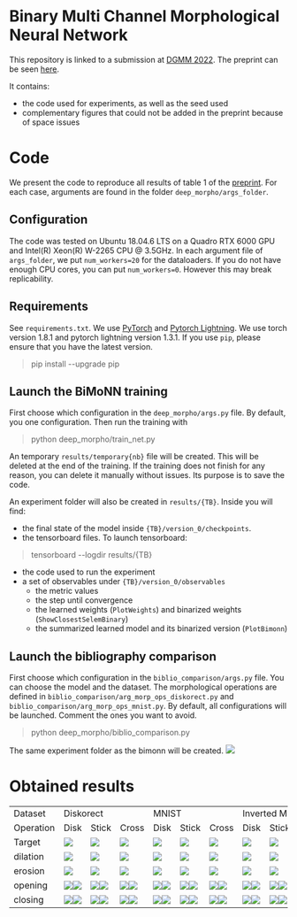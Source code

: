 # Binary Multi Channel Morphological Neural Network

This repository is linked to a submission at [DGMM 2022](https://dgmm2022.sciencesconf.org/). The preprint can be seen [here](https://arxiv.org/abs/2204.08768).

It contains:
- the code used for experiments, as well as the seed used
- complementary figures that could not be added in the preprint because of space issues

# Code

We present the code to reproduce all results of table 1 of the [preprint](https://arxiv.org/abs/2204.08768). For each case, arguments are found in the folder `deep_morpho/args_folder`.

## Configuration
The code was tested on Ubuntu 18.04.6 LTS on a Quadro RTX 6000 GPU and Intel(R) Xeon(R) W-2265 CPU @ 3.5GHz. In each argument file of `args_folder`, we put `num_workers=20` for the dataloaders. If you do not have enough CPU cores, you can put `num_workers=0`. However this may break replicability.

## Requirements

See `requirements.txt`. We use [PyTorch](https://pytorch.org/) and [Pytorch Lightning](https://pytorch-lightning.readthedocs.io/en/latest/).
We use torch version 1.8.1 and pytorch lightning version 1.3.1.
If you use `pip`, please ensure that you have the latest version.
>pip install --upgrade pip


## Launch the BiMoNN training
First choose which configuration in the `deep_morpho/args.py` file. By default, you one configuration.  Then run the training with
>python deep_morpho/train_net.py

An temporary `results/temporary{nb}` file will be created. This will be deleted at the end of the training. If the training does not finish for any reason, you can delete it manually without issues. Its purpose is to save the code.

An experiment folder will also be created in `results/{TB}`. Inside you will find: 
- the final state of the model inside `{TB}/version_0/checkpoints`.
- the tensorboard files. To launch tensorboard: 
>tensorboard --logdir results/{TB}
- the code used to run the experiment
- a set of observables under `{TB}/version_0/observables`
    - the metric values
    - the step until convergence
    - the learned weights (`PlotWeights`) and binarized weights (`ShowClosestSelemBinary`)
    - the summarized learned model and its binarized version (`PlotBimonn`)

## Launch the bibliography comparison
First choose which configuration in the `biblio_comparison/args.py` file. You can choose the model and the dataset. The morphological operations are defined in `biblio_comparison/arg_morp_ops_diskorect.py` and `biblio_comparison/arg_morp_ops_mnist.py`. By default, all configurations will be launched. Comment the ones you want to avoid.
>python deep_morpho/biblio_comparison.py

The same experiment folder as the bimonn will be created.
<img src="./images/diskorect_closing_disk1.png"></img>
# Obtained results

<table>
    <tr>
        <td>
            Dataset
        </td>
        <td colspan="3">
            Diskorect
        </td>
        <td colspan="3">
            MNIST
        </td>
        <td colspan="3">
            Inverted MNIST
        </td>
    </tr>
    <tr>
        <td>
            Operation
        </td>
        <td> Disk </td><td> Stick</td> <td> Cross</td> <td> Disk </td><td> Stick</td> <td> Cross</td> <td> Disk </td><td> Stick</td> <td> Cross</td>
    </tr>
    <tr>
        <td>Target</td>
        <td><img src="./images/true_disk7.png"></img></td><td><img src="./images/true_hstick7.png"></img></td><td><img src="./images/true_dcross7.png"></img></td>
        <td><img src="./images/true_disk7.png"></img></td><td><img src="./images/true_hstick7.png"></img></td><td><img src="./images/true_dcross7.png"></img></td>
        <td><img src="./images/true_disk7.png"></img></td><td><img src="./images/true_hstick7.png"></img></td><td><img src="./images/true_dcross7.png"></img></td>
    </tr>
    <tr>
        <td>dilation</td>
        <td><img src="./images/diskorect_dilation_disk.png"></img></td><td><img src="./images/diskorect_dilation_hstick.png"></img></td><td><img src="./images/diskorect_dilation_dcross.png"></img></td>
        <td><img src="./images/mnist_dilation_disk.png"></img></td><td><img src="./images/mnist_dilation_hstick.png"></img></td><td><img src="./images/mnist_dilation_dcross.png"></img></td>
        <td><img src="./images/inverted_mnist_dilation_disk.png"></img></td><td><img src="./images/inverted_mnist_dilation_hstick.png"></img></td><td><img src="./images/inverted_mnist_dilation_dcross.png"></img></td>
    </tr>
    <tr>
        <td>erosion</td>
        <td><img src="./images/diskorect_erosion_disk.png"></img></td><td><img src="./images/diskorect_erosion_hstick.png"></img></td><td><img src="./images/diskorect_erosion_dcross.png"></img></td>
        <td><img src="./images/mnist_erosion_disk.png"></img></td><td><img src="./images/mnist_erosion_hstick.png"></img></td><td><img src="./images/mnist_erosion_dcross.png"></img></td>
        <td><img src="./images/inverted_mnist_erosion_disk.png"></img></td><td><img src="./images/inverted_mnist_erosion_hstick.png"></img></td><td><img src="./images/inverted_mnist_erosion_dcross.png"></img></td>
    </tr>
    <tr>
        <td>opening</td>
        <td><img src="./images/diskorect_opening_disk1.png"></img><img src="./images/diskorect_opening_disk2.png"></img></td><td><img src="./images/diskorect_opening_hstick1.png"></img><img src="./images/diskorect_opening_hstick2.png"></img></td><td><img src="./images/diskorect_opening_dcross1.png"></img><img src="./images/diskorect_opening_dcross2.png"></img></td>
        <td><img src="./images/mnist_opening_disk1.png"></img><img src="./images/mnist_opening_disk2.png"></img></td><td><img src="./images/mnist_opening_hstick1.png"></img><img src="./images/mnist_opening_hstick2.png"></img></td><td><img src="./images/mnist_opening_dcross1.png"></img><img src="./images/mnist_opening_dcross2.png"></img></td>
        <td><img src="./images/inverted_mnist_opening_disk1.png"></img><img src="./images/inverted_mnist_opening_disk2.png"></img></td><td><img src="./images/inverted_mnist_opening_hstick1.png"></img><img src="./images/inverted_mnist_opening_hstick2.png"></img></td><td><img src="./images/inverted_mnist_opening_dcross1.png"></img><img src="./images/inverted_mnist_opening_dcross2.png"></img></td>
    </tr>
    <tr>
        <td>closing</td>
        <td><img src="./images/diskorect_closing_disk1.png"></img><img src="./images/diskorect_closing_disk2.png"></img></td><td><img src="./images/diskorect_closing_hstick1.png"></img><img src="./images/diskorect_closing_hstick2.png"></img></td><td><img src="./images/diskorect_closing_dcross1.png"></img><img src="./images/diskorect_closing_dcross2.png"></img></td>
        <td><img src="./images/mnist_closing_disk1.png"></img><img src="./images/mnist_closing_disk2.png"></img></td><td><img src="./images/mnist_closing_hstick1.png"></img><img src="./images/mnist_closing_hstick2.png"></img></td><td><img src="./images/mnist_closing_dcross1.png"></img><img src="./images/mnist_closing_dcross2.png"></img></td>
        <td><img src="./images/inverted_mnist_closing_disk1.png"></img><img src="./images/inverted_mnist_closing_disk2.png"></img></td><td><img src="./images/inverted_mnist_closing_hstick1.png"></img><img src="./images/inverted_mnist_closing_hstick2.png"></img></td><td><img src="./images/inverted_mnist_closing_dcross1.png"></img><img src="./images/inverted_mnist_closing_dcross2.png"></img></td>
    </tr>
</table>